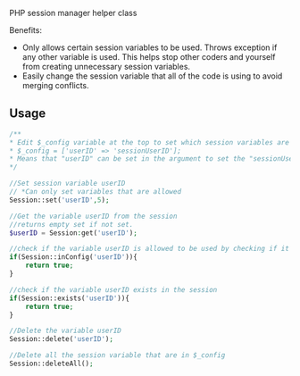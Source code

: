 PHP session manager helper class

Benefits:
- Only allows certain session variables to be used. Throws exception if any other variable is used.
This helps stop other coders and yourself from creating unnecessary session variables.
- Easily change the session variable that all of the code is using to avoid merging conflicts.


Usage
-----

```php
/**
* Edit $_config variable at the top to set which session variables are allowed
* $_config = ['userID' => 'sessionUserID'];
* Means that "userID" can be set in the argument to set the "sessionUserID" session variable.
*/

//Set session variable userID
// *Can only set variables that are allowed
Session::set('userID',5);

//Get the variable userID from the session
//returns empty set if not set.
$userID = Session:get('userID');

//check if the variable userID is allowed to be used by checking if it's in $_config
if(Session::inConfig('userID')){
    return true;
}

//check if the variable userID exists in the session
if(Session::exists('userID')){
    return true;
}

//Delete the variable userID
Session::delete('userID');

//Delete all the session variable that are in $_config
Session::deleteAll();


```

